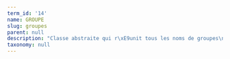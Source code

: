 ```yaml
---
term_id: '14'
name: GROUPE
slug: groupes
parent: null
description: "Classe abstraite qui r\xE9unit tous les noms de groupes\n"
taxonomy: null
---
```


